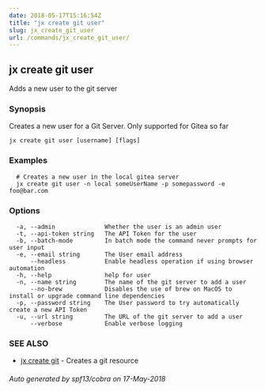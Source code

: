 ```yaml
---
date: 2018-05-17T15:16:54Z
title: "jx create git user"
slug: jx_create_git_user
url: /commands/jx_create_git_user/
---
```

## jx create git user

Adds a new user to the git server

### Synopsis

Creates a new user for a Git Server. Only supported for Gitea so far

```
jx create git user [username] [flags]
```

### Examples

```
  # Creates a new user in the local gitea server
  jx create git user -n local someUserName -p somepassword -e foo@bar.com
```

### Options

```
  -a, --admin              Whether the user is an admin user
  -t, --api-token string   The API Token for the user
  -b, --batch-mode         In batch mode the command never prompts for user input
  -e, --email string       The User email address
      --headless           Enable headless operation if using browser automation
  -h, --help               help for user
  -n, --name string        The name of the git server to add a user
      --no-brew            Disables the use of brew on MacOS to install or upgrade command line dependencies
  -p, --password string    The User password to try automatically create a new API Token
  -u, --url string         The URL of the git server to add a user
      --verbose            Enable verbose logging
```

### SEE ALSO

* [jx create git](/commands/jx_create_git/)	 - Creates a git resource

###### Auto generated by spf13/cobra on 17-May-2018
